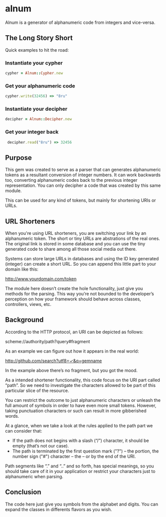 # alnum

Alnum is a generator of alphanumeric code from integers and vice-versa.

## The Long Story Short

Quick examples to hit the road:

### Instantiate your cypher

```ruby
cypher = Alnum::Cypher.new
```

### Get your alphanumeric code

```ruby
cypher.write(32456) => "8ru"
```

### Instantiate your decipher

```ruby
decipher = Alnum::Decipher.new
```

### Get your integer back

```ruby
 decipher.read("8ru") => 32456
```

## Purpose

This gem was created to serve as a parser that can generates alphanumeric tokens as a resultant conversion of integer numbers. It can work backwards too, converting alphanumeric codes back to the previous integer representation. You can only decipher a code that was created by this same module.

This can be used for any kind of tokens, but mainly for shortening URIs or URLs.

## URL Shorteners

When you're using URL shorteners, you are switching your link by an alphanumeric token. The short or tiny URLs are abstrations of the real ones. The original link is stored in some database and you can use the tiny generated code to share among all those social media out there.

Systems can store large URLs in databases and using the ID key generated (integer) can create a short URL. So you can append this little part to your domain like this:

http://www.yourdomain.com/token

The module here doesn’t create the hole functionality, just give you methods for the parsing. This way you’re not bounded to the developer’s perception on how your framework should behave across classes, controllers, views, etc.

## Background

According to the HTTP protocol, an URI can be depicted as follows:

scheme://authority/path?query#fragment

As an example we can figure out how it appears in the real world:

http://github.com/search?utf8=✓&q=gemname

In the example above there’s no fragment, but you got the mood.

As a intended shortener functionality, this code focus on the URI part called “path”. So we need to investigate the characters allowed to be part of this particular slice of the resource.

You can restrict the outcome to just alphanumeric characters or unleash the full amount of symbols in order to have even more small tokens. However, taking punctuation characters or such can result in more gibberished words.

At a glance, when we take a look at the rules applied to the path part we can consider that:

* If the path does not begins with a slash (“/”) character, it should be empty (that’s not our case).
* The path is terminated by the first question mark ("?") – the <query> portion, the number sign ("#") character – the <fragment> – or by the end of the URI.

Path segments like “.” and “..” and so forth, has special meanings, so you should take care of it in your application or restrict your characters just to alphanumeric when parsing.

## Conclusion

The code here just give you symbols from the alphabet and digits. You can expand the classes in differents flavors as you wish.
